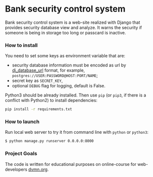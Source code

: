 # Bank security control system

Bank security control system is a web-site realized with Django that provides security database view and analyze. It warns the security if someone is being in storage too long or passcard is inactive.

### How to install

You need to set some keys as environment variable that are:
- security database information must be encoded as url by [dj_database_url](https://github.com/jacobian/dj-database-url#id7) format, for example, `postgres://USER:PASSWORD@HOST:PORT/NAME`;
- secret key as `SECRET_KEY`,
- optional `DEBUG` flag for logging, default is False.

Python3 should be already installed. 
Then use `pip` (or `pip3`, if there is a conflict with Python2) to install dependencies:

```bash
pip install -r requirements.txt
```

### How to launch

Run local web server to try it from command line with `python` or `python3`:

```bash
$ python manage.py runserver 0.0.0.0:8000
```

### Project Goals

The code is written for educational purposes on online-course for web-developers [dvmn.org](https://dvmn.org/).
